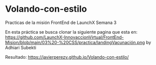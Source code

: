 # Volando-con-estilo
Practicas de la misión FrontEnd de LaunchX Semana 3

En esta práctica se busca clonar la siguiente pagina que esta en: 
https://github.com/LaunchX-InnovaccionVirtual/FrontEnd-Mision/blob/main/03%20-%20CSS/practica/landingVacunación.png
by Adhiari Subekti


Resultado: https://javierperezv.github.io/Volando-con-estilo/
